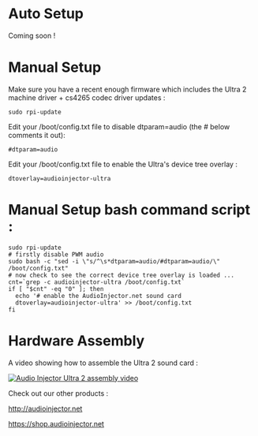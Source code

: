 # Auto Setup

Coming soon !

# Manual Setup

Make sure you have a recent enough firmware which includes the Ultra 2 machine driver + cs4265 codec driver updates :

```
sudo rpi-update
```

Edit your /boot/config.txt file to disable dtparam=audio (the # below comments it out):
```
#dtparam=audio
```

Edit your /boot/config.txt file to enable the Ultra's device tree overlay :
```
dtoverlay=audioinjector-ultra
```  

# Manual Setup bash command script :
```
sudo rpi-update
# firstly disable PWM audio
sudo bash -c "sed -i \"s/^\s*dtparam=audio/#dtparam=audio/\" /boot/config.txt"
# now check to see the correct device tree overlay is loaded ...
cnt=`grep -c audioinjector-ultra /boot/config.txt`
if [ "$cnt" -eq "0" ]; then
  echo '# enable the AudioInjector.net sound card
  dtoverlay=audioinjector-ultra' >> /boot/config.txt
fi
```

# Hardware Assembly
A video showing how to assemble the Ultra 2 sound card :

[![Audio Injector Ultra 2 assembly video](https://ksr-ugc.imgix.net/assets/021/896/505/1ec8b145a3c9a519dcd3fc8f703b829d_original.jpg?ixlib=rb-1.1.0&w=680&fit=max&v=1531538985&auto=format&gif-q=50&q=92&s=8250699b5e636f4a57907524fc1e19cf)](https://www.youtube.com/watch?v=5aJgab891BE&feature=youtu.be "Audio Injector Ultra 2 assembly video")

Check out our other products :

http://audioinjector.net

https://shop.audioinjector.net
